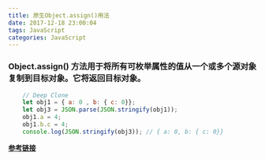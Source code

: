 ```yaml
---
title: 原生Object.assign()用法
date: 2017-12-18 23:00:04
tags: JavaScript
categories: JavaScript
---
```


### Object.assign() 方法用于将所有可枚举属性的值从一个或多个源对象复制到目标对象。它将返回目标对象。

```javascript
    // Deep Clone
    let obj1 = { a: 0 , b: { c: 0}};
    let obj3 = JSON.parse(JSON.stringify(obj1));
    obj1.a = 4;
    obj1.b.c = 4;
    console.log(JSON.stringify(obj3)); // { a: 0, b: { c: 0}}
```

**[参考链接](https://developer.mozilla.org/zh-CN/docs/Web/JavaScript/Reference/Global_Objects/Object/assign)**

